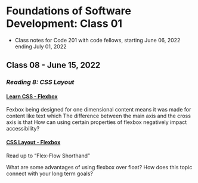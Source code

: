 # Foundations of Software Development: Class 01

* Class notes for Code 201 with code fellows, starting June 06, 2022 ending July 01, 2022

## Class 08 - June 15, 2022

### *Reading 8: CSS Layout*

#### [Learn CSS - Flexbox](https://web.dev/learn/css/flexbox/)

Fexbox being designed for one dimensional content means it was made for content like text which 
The difference between the main axis and the cross axis is that 
How can using certain properties of flexbox negatively impact accessibility?


#### [CSS Layout - Flexbox](https://developer.mozilla.org/en-US/docs/Learn/CSS/CSS_layout/Flexbox)

Read up to “Flex-Flow Shorthand”

What are some advantages of using flexbox over float?
How does this topic connect with your long term goals?